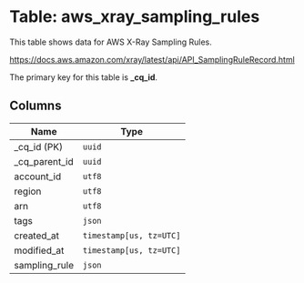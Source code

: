 # Table: aws_xray_sampling_rules

This table shows data for AWS X-Ray Sampling Rules.

https://docs.aws.amazon.com/xray/latest/api/API_SamplingRuleRecord.html

The primary key for this table is **_cq_id**.

## Columns

| Name          | Type          |
| ------------- | ------------- |
|_cq_id (PK)|`uuid`|
|_cq_parent_id|`uuid`|
|account_id|`utf8`|
|region|`utf8`|
|arn|`utf8`|
|tags|`json`|
|created_at|`timestamp[us, tz=UTC]`|
|modified_at|`timestamp[us, tz=UTC]`|
|sampling_rule|`json`|